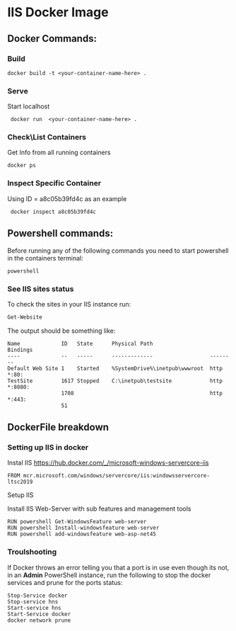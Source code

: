 # IIS Docker Image

## Docker Commands:

### Build

``` docker
docker build -t <your-container-name-here> .
```

### Serve
Start localhost

```
 docker run  <your-container-name-here> . 
```

### Check\List Containers
Get Info from all running containers
```
docker ps
```

### Inspect Specific Container

Using ID = a8c05b39fd4c as an example
```
 docker inspect a8c05b39fd4c
```


## Powershell commands:

Before running any of the following commands you need to start powershell in the containers terminal:

```
powershell
```

### See IIS sites status

To check the sites in your IIS instance run:

``` powershell
Get-Website
```

The output should be something like:
```
Name             ID   State      Physical Path                  Bindings
----             --   -----      -------------                  --------
Default Web Site 1    Started    %SystemDrive%\inetpub\wwwroot  http *:80:
TestSite         1617 Stopped    C:\inetpub\testsite            http *:8080:
                 1708                                           http *:443:
                 51
```

## DockerFile breakdown

### Setting up IIS in docker

Instal IIS https://hub.docker.com/_/microsoft-windows-servercore-iis

```
FROM mcr.microsoft.com/windows/servercore/iis:windowsservercore-ltsc2019
```

Setup IIS

Install IIS Web-Server with sub features and management tools

```
RUN powershell Get-WindowsFeature web-server
RUN powershell Install-windowsfeature web-server
RUN powershell add-windowsfeature web-asp-net45
```

### Troulshooting

If Docker throws an error telling you that a port is in use even though its not, in an **Admin** PowerShell instance, run the following to stop the docker services and prune for the ports status:

```
Stop-Service docker
Stop-service hns
Start-service hns
Start-Service docker
docker network prune
```